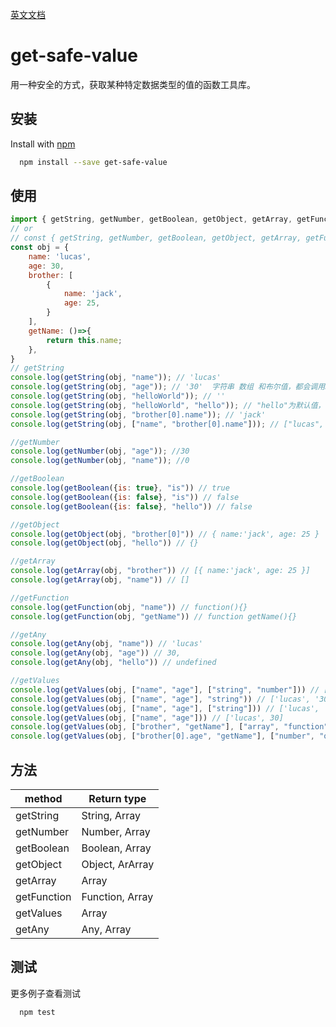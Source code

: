 [英文文档](https://github.com/huweicool/get-safe-value#readme)

# get-safe-value

用一种安全的方式，获取某种特定数据类型的值的函数工具库。



## 安装

Install with [npm](https://www.npmjs.com/package/get-safe-value)

```sh
  npm install --save get-safe-value
```



## 使用


```js
import { getString, getNumber, getBoolean, getObject, getArray, getFunction, getValues, getAny } from 'get-safe-value';
// or
// const { getString, getNumber, getBoolean, getObject, getArray, getFunction, getValues, getAny } =  require('get-safe-value');
const obj = {
	name: 'lucas',
	age: 30,
	brother: [
		{ 
			name: 'jack',
			age: 25,
		}
	],
	getName: ()=>{
		return this.name;
	},
}
// getString
console.log(getString(obj, "name")); // 'lucas'
console.log(getString(obj, "age")); // '30'  字符串 数组 和布尔值，都会调用String构造函数转成String类型
console.log(getString(obj, "helloWorld")); // ''
console.log(getString(obj, "helloWorld", "hello")); // "hello"为默认值，当helloWorld属性不是字符串时返回默认值
console.log(getString(obj, "brother[0].name")); // 'jack'
console.log(getString(obj, ["name", "brother[0].name"])); // ["lucas", "jack"]

//getNumber
console.log(getNumber(obj, "age")); //30
console.log(getNumber(obj, "name")); //0

//getBoolean
console.log(getBoolean({is: true}, "is")) // true
console.log(getBoolean({is: false}, "is")) // false
console.log(getBoolean({is: false}, "hello")) // false

//getObject
console.log(getObject(obj, "brother[0]")) // { name:'jack', age: 25 }
console.log(getObject(obj, "hello")) // {}

//getArray
console.log(getArray(obj, "brother")) // [{ name:'jack', age: 25 }]
console.log(getArray(obj, "name")) // []

//getFunction
console.log(getFunction(obj, "name")) // function(){}
console.log(getFunction(obj, "getName")) // function getName(){}

//getAny
console.log(getAny(obj, "name")) // 'lucas'
console.log(getAny(obj, "age")) // 30,
console.log(getAny(obj, "hello")) // undefined

//getValues
console.log(getValues(obj, ["name", "age"], ["string", "number"])) // ['lucas', 30]
console.log(getValues(obj, ["name", "age"], "string")) // ['lucas', '30']
console.log(getValues(obj, ["name", "age"], ["string"])) // ['lucas', '30']
console.log(getValues(obj, ["name", "age"])) // ['lucas', 30]
console.log(getValues(obj, ["brother", "getName"], ["array", "function"])) // [[{ name:'jack', age: 25 }], function getName(){}]
console.log(getValues(obj, ["brother[0].age", "getName"], ["number", "object"])) // [25, {}]
```


## 方法

| method | Return type |
| ------ | ------ |
| getString | String, Array |
| getNumber | Number, Array |
| getBoolean | Boolean, Array |
| getObject | Object, ArArray |
| getArray | Array |
| getFunction | Function, Array |
| getValues | Array |
| getAny | Any, Array |



## 测试
更多例子查看测试
```sh
  npm test
```